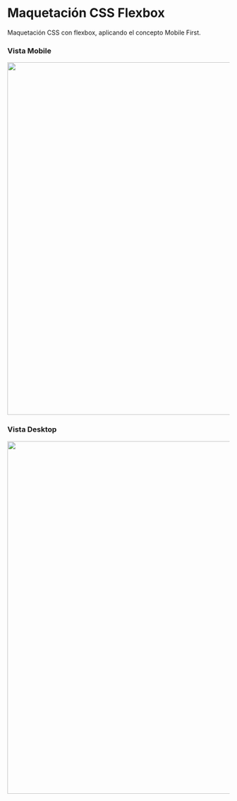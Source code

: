# Maquetación CSS Flexbox
Maquetación CSS con flexbox, aplicando el concepto Mobile First.

### Vista Mobile
<img src="https://i.postimg.cc/Bn6gNJt7/Mobile.jpg" width="800"/>

### Vista Desktop
<img src="https://i.postimg.cc/NjZrvtf0/Destok.jpg" width="800"/>

